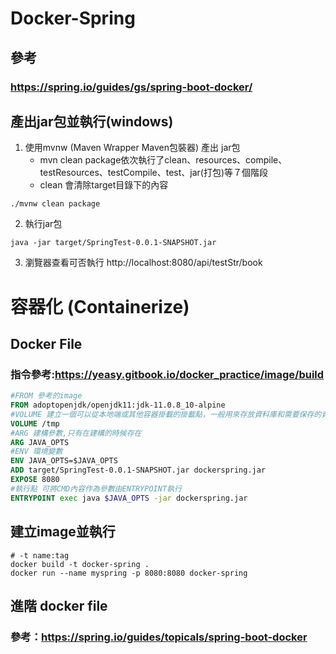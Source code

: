 # Docker-Spring
## 參考
### https://spring.io/guides/gs/spring-boot-docker/

## 產出jar包並執行(windows)
1. 使用mvnw (Maven Wrapper Maven包裝器) 產出 jar包
    - mvn clean package依次執行了clean、resources、compile、testResources、testCompile、test、jar(打包)等７個階段
    - clean 會清除target目錄下的內容
```
./mvnw clean package
```

2. 執行jar包
```
java -jar target/SpringTest-0.0.1-SNAPSHOT.jar
```

3. 瀏覽器查看可否執行 http://localhost:8080/api/testStr/book

# 容器化 (Containerize)
## Docker File
### 指令參考:https://yeasy.gitbook.io/docker_practice/image/build
```Dockerfile
#FROM 參考的image
FROM adoptopenjdk/openjdk11:jdk-11.0.8_10-alpine
#VOLUME 建立一個可以從本地端或其他容器掛載的掛載點，一般用來存放資料庫和需要保存的資料等
VOLUME /tmp
#ARG 建構參數,只有在建構的時候存在
ARG JAVA_OPTS
#ENV 環境變數
ENV JAVA_OPTS=$JAVA_OPTS
ADD target/SpringTest-0.0.1-SNAPSHOT.jar dockerspring.jar
EXPOSE 8080
#執行點 可將CMD內容作為參數由ENTRYPOINT執行
ENTRYPOINT exec java $JAVA_OPTS -jar dockerspring.jar
```

## 建立image並執行
```
# -t name:tag
docker build -t docker-spring .
docker run --name myspring -p 8080:8080 docker-spring
```

## 進階 docker file
### 參考：https://spring.io/guides/topicals/spring-boot-docker